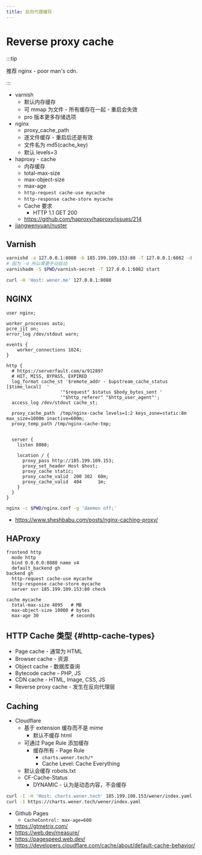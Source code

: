 ```yaml
---
title: 反向代理缓存
---
```


# Reverse proxy cache

:::tip

推荐 nginx - poor man's cdn.

:::

- varnish
  - 默认内存缓存
  - 可 mmap 为文件 - 所有缓存在一起 - 重启会失效
  - pro 版本更多存储选项
- nginx
  - proxy_cache_path
  - 逐文件缓存 - 重启后还是有效
  - 文件名为 md5(cache_key)
  - 默认 levels=3
- haproxy - cache
  - 内存缓存
  - total-max-size
  - max-object-size
  - max-age
  - `http-request cache-use mycache`
  - `http-response cache-store mycache`
  - Cache 要求
    - HTTP 1.1 GET 200
  - https://github.com/haproxy/haproxy/issues/214
- [jiangwenyuan/nuster](https://github.com/jiangwenyuan/nuster)

## Varnish

```bash
varnishd -a 127.0.0.1:8080 -b 185.199.109.153:80 -T 127.0.0.1:6082 -d -S $PWD/varnish-secret
# 因为 -d 所以需要手动启动
varnishadm -S $PWD/varnish-secret -T 127.0.0.1:6082 start

curl -H 'Host: wener.me' 127.0.0.1:8080
```

## NGINX

```nginx
user nginx;

worker_processes auto;
pcre_jit on;
error_log /dev/stdout warn;

events {
    worker_connections 1024;
}

http {
  # https://serverfault.com/a/912897
  # HIT, MISS, BYPASS, EXPIRED
  log_format cache_st '$remote_addr - $upstream_cache_status [$time_local]  '
                    '"$request" $status $body_bytes_sent '
                    '"$http_referer" "$http_user_agent"';
  access_log /dev/stdout cache_st;

  proxy_cache_path  /tmp/nginx-cache levels=1:2 keys_zone=static:8m max_size=1000m inactive=600m;
  proxy_temp_path /tmp/nginx-cache-tmp;


  server {
    listen 8080;

    location / {
      proxy_pass http://185.199.109.153;
      proxy_set_header Host $host;
      proxy_cache static;
      proxy_cache_valid  200 302  60m;
      proxy_cache_valid  404      1m;
    }
  }
}
```

```bash
nginx -c $PWD/nginx.conf -g 'daemon off;'
```

- https://www.sheshbabu.com/posts/nginx-caching-proxy/

## HAProxy

```haproxy
frontend http
  mode http
  bind 0.0.0.0:8080 name v4
  default_backend gh
backend gh
  http-request cache-use mycache
  http-response cache-store mycache
  server svr 185.199.109.153:80 check

cache mycache
  total-max-size 4095   # MB
  max-object-size 10000 # bytes
  max-age 30            # seconds
```

## HTTP Cache 类型 {#http-cache-types}

- Page cache - 通常为 HTML
- Browser cache - 资源
- Object cache - 数据库查询
- Bytecode cache - PHP, JS
- CDN cache - HTML, Image, CSS, JS
- Reverse proxy cache - 发生在反向代理层

## Caching

- Cloudflare
  - 基于 extension 缓存而不是 mime
    - 默认不缓存 html
  - 可通过 Page Rule 添加缓存
    - 缓存所有 - Page Rule
      - `charts.wener.tech/*`
      - Cache Level: Cache Everything
  - 默认会缓存 robots.txt
  - CF-Cache-Status
    - DYNAMIC - 认为是动态内容，不会缓存

```bash
curl -I -H 'Host: charts.wener.tech' 185.199.108.153/wener/index.yaml
curl -I https://charts.wener.tech/wener/index.yaml
```

- Github Pages
  - `CacheControl: max-age=600`
- https://gtmetrix.com/
- https://web.dev/measure/
- https://pagespeed.web.dev/
- https://developers.cloudflare.com/cache/about/default-cache-behavior/
